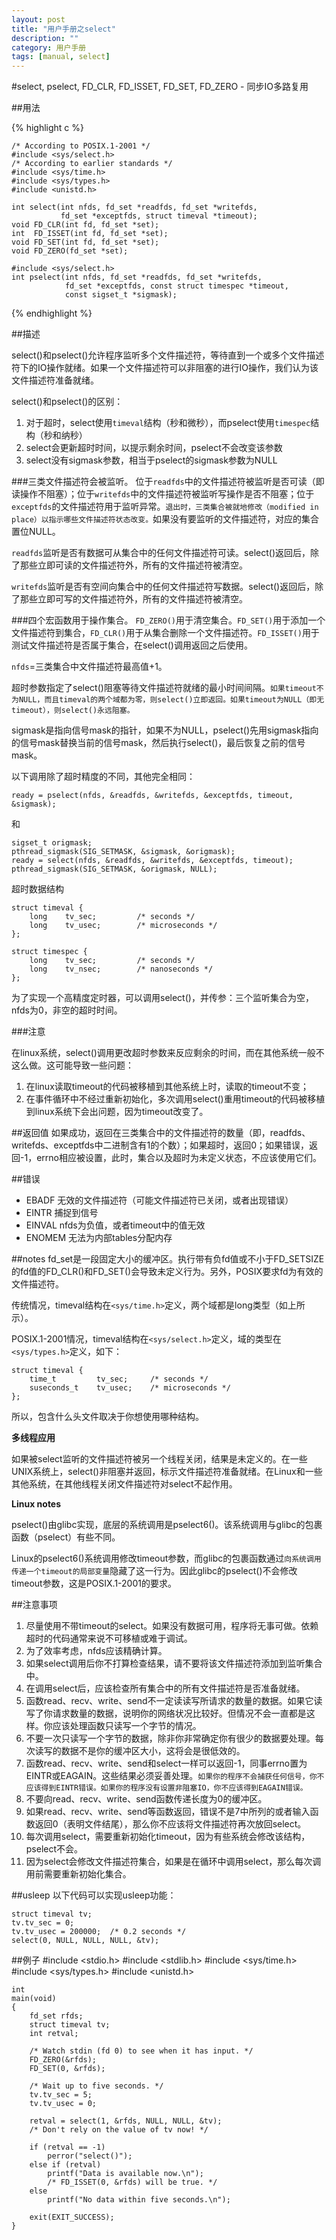 ```yaml
---
layout: post
title: "用户手册之select"
description: ""
category: 用户手册
tags: [manual, select]
---
```


#select,  pselect,  FD_CLR,  FD_ISSET, FD_SET, FD_ZERO - 同步IO多路复用    

##用法

{% highlight c %}   

	/* According to POSIX.1-2001 */
    #include <sys/select.h>
    /* According to earlier standards */
    #include <sys/time.h>
    #include <sys/types.h>
    #include <unistd.h>

    int select(int nfds, fd_set *readfds, fd_set *writefds,
               fd_set *exceptfds, struct timeval *timeout);
    void FD_CLR(int fd, fd_set *set);
    int  FD_ISSET(int fd, fd_set *set);
    void FD_SET(int fd, fd_set *set);
    void FD_ZERO(fd_set *set);

    #include <sys/select.h>
    int pselect(int nfds, fd_set *readfds, fd_set *writefds,
                fd_set *exceptfds, const struct timespec *timeout,
                const sigset_t *sigmask);

{% endhighlight %}

##描述

select()和pselect()允许程序监听多个文件描述符，等待直到一个或多个文件描述符下的IO操作就绪。如果一个文件描述符可以非阻塞的进行IO操作，我们认为该文件描述符准备就绪。

select()和pselect()的区别：

1. 对于超时，select使用`timeval`结构（秒和微秒），而pselect使用`timespec`结构（秒和纳秒）
2. select会更新超时时间，以提示剩余时间，pselect不会改变该参数
3. select没有sigmask参数，相当于pselect的sigmask参数为NULL

###三类文件描述符会被监听。
位于`readfds`中的文件描述符被监听是否可读（即读操作不阻塞）；位于`writefds`中的文件描述符被监听写操作是否不阻塞；位于`exceptfds`的文件描述符用于监听异常。`退出时，三类集合被就地修改（modified in place）以指示哪些文件描述符状态改变。`如果没有要监听的文件描述符，对应的集合置位NULL。

`readfds`监听是否有数据可从集合中的任何文件描述符可读。select()返回后，除了那些立即可读的文件描述符外，所有的文件描述符被清空。

`writefds`监听是否有空间向集合中的任何文件描述符写数据。select()返回后，除了那些立即可写的文件描述符外，所有的文件描述符被清空。

###四个宏函数用于操作集合。
`FD_ZERO()`用于清空集合。`FD_SET()`用于添加一个文件描述符到集合，`FD_CLR()`用于从集合删除一个文件描述符。`FD_ISSET()`用于测试文件描述符是否属于集合，在select()调用返回之后使用。

`nfds`=三类集合中文件描述符最高值+1。

超时参数指定了select()阻塞等待文件描述符就绪的最小时间间隔。`如果timeout不为NULL，而且timeval的两个域都为零，则select()立即返回。如果timeout为NULL（即无timeout），则select()永远阻塞。`

sigmask是指向信号mask的指针，如果不为NULL，pselect()先用sigmask指向的信号mask替换当前的信号mask，然后执行select()，最后恢复之前的信号mask。

以下调用除了超时精度的不同，其他完全相同：

	ready = pselect(nfds, &readfds, &writefds, &exceptfds, timeout, &sigmask);

和

	sigset_t origmask;
    pthread_sigmask(SIG_SETMASK, &sigmask, &origmask);
    ready = select(nfds, &readfds, &writefds, &exceptfds, timeout);
    pthread_sigmask(SIG_SETMASK, &origmask, NULL);

超时数据结构

	struct timeval {
        long    tv_sec;         /* seconds */
        long    tv_usec;        /* microseconds */
    };

	struct timespec {
        long    tv_sec;         /* seconds */
        long    tv_nsec;        /* nanoseconds */
    };

为了实现一个高精度定时器，可以调用select()，并传参：三个监听集合为空，nfds为0，非空的超时时间。

###注意

在linux系统，select()调用更改超时参数来反应剩余的时间，而在其他系统一般不这么做。这可能导致一些问题：

1. 在linux读取timeout的代码被移植到其他系统上时，读取的timeout不变；
2. 在事件循环中不经过重新初始化，多次调用select()重用timeout的代码被移植到linux系统下会出问题，因为timeout改变了。

##返回值
如果成功，返回在三类集合中的文件描述符的数量（即，readfds、writefds、exceptfds中二进制含有1的个数）；如果超时，返回0；如果错误，返回-1，errno相应被设置，此时，集合以及超时为未定义状态，不应该使用它们。

##错误

 - EBADF 无效的文件描述符（可能文件描述符已关闭，或者出现错误）
 - EINTR 捕捉到信号
 - EINVAL nfds为负值，或者timeout中的值无效
 - ENOMEM 无法为内部tables分配内存

##notes
fd_set是一段固定大小的缓冲区。执行带有负fd值或不小于FD_SETSIZE的fd值的FD_CLR()和FD_SET()会导致未定义行为。另外，POSIX要求fd为有效的文件描述符。

传统情况，timeval结构在`<sys/time.h>`定义，两个域都是long类型（如上所示）。

POSIX.1-2001情况，timeval结构在`<sys/select.h>`定义，域的类型在`<sys/types.h>`定义，如下：

	struct timeval {
        time_t         tv_sec;     /* seconds */
        suseconds_t    tv_usec;    /* microseconds */
    };

所以，包含什么头文件取决于你想使用哪种结构。

**多线程应用**

如果被select监听的文件描述符被另一个线程关闭，结果是未定义的。在一些UNIX系统上，select()非阻塞并返回，标示文件描述符准备就绪。在Linux和一些其他系统，在其他线程关闭文件描述符对select不起作用。

**Linux notes**

pselect()由glibc实现，底层的系统调用是pselect6()。该系统调用与glibc的包裹函数（pselect）有些不同。

Linux的pselect6()系统调用修改timeout参数，而glibc的包裹函数通过`向系统调用传递一个timeout的局部变量`隐藏了这一行为。因此glibc的pselect()不会修改timeout参数，这是POSIX.1-2001的要求。

##注意事项

1. 尽量使用不带timeout的select。如果没有数据可用，程序将无事可做。依赖超时的代码通常来说不可移植或难于调试。
2. 为了效率考虑，nfds应该精确计算。
3. 如果select调用后你不打算检查结果，请不要将该文件描述符添加到监听集合中。
4. 在调用select后，应该检查所有集合中的所有文件描述符是否准备就绪。
5. 函数read、recv、write、send不一定读读写所请求的数量的数据。如果它读写了你请求数量的数据，说明你的网络状况比较好。但情况不会一直都是这样。你应该处理函数只读写一个字节的情况。
6. 不要一次只读写一个字节的数据，除非你非常确定你有很少的数据要处理。每次读写的数据不是你的缓冲区大小，这将会是很低效的。
7. 函数read、recv、write、send和select一样可以返回-1，同事errno置为EINTR或EAGAIN。这些结果必须妥善处理。`如果你的程序不会捕获任何信号，你不应该得到EINTR错误。如果你的程序没有设置非阻塞IO，你不应该得到EAGAIN错误。`
8. 不要向read、recv、write、send函数传递长度为0的缓冲区。
9. 如果read、recv、write、send等函数返回，错误不是7中所列的或者输入函数返回0（表明文件结尾），那么你不应该将文件描述符再次放回select。
10. 每次调用select，需要重新初始化timeout，因为有些系统会修改该结构，pselect不会。
11. 因为select会修改文件描述符集合，如果是在循环中调用select，那么每次调用前需要重新初始化集合。

##usleep
以下代码可以实现usleep功能：

	struct timeval tv;
    tv.tv_sec = 0;
    tv.tv_usec = 200000;  /* 0.2 seconds */
    select(0, NULL, NULL, NULL, &tv);

##例子
	#include <stdio.h>
    #include <stdlib.h>
    #include <sys/time.h>
    #include <sys/types.h>
    #include <unistd.h>

    int
    main(void)
    {
        fd_set rfds;
        struct timeval tv;
        int retval;

        /* Watch stdin (fd 0) to see when it has input. */
        FD_ZERO(&rfds);
        FD_SET(0, &rfds);

        /* Wait up to five seconds. */
        tv.tv_sec = 5;
        tv.tv_usec = 0;

        retval = select(1, &rfds, NULL, NULL, &tv);
        /* Don't rely on the value of tv now! */

        if (retval == -1)
            perror("select()");
        else if (retval)
            printf("Data is available now.\n");
            /* FD_ISSET(0, &rfds) will be true. */
        else
            printf("No data within five seconds.\n");

        exit(EXIT_SUCCESS);
    }
